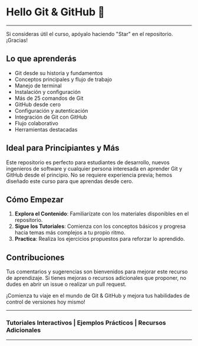 # Hello Git & GitHub 🚀



---



Si consideras útil el curso, apóyalo haciendo "Star" en el repositorio. ¡Gracias!

## Lo que aprenderás

- Git desde su historia y fundamentos
- Conceptos principales y flujo de trabajo
- Manejo de terminal
- Instalación y configuración
- Más de 25 comandos de Git
- GitHub desde cero
- Configuración y autenticación
- Integración de Git con GitHub
- Flujo colaborativo
- Herramientas destacadas

## Ideal para Principiantes y Más

Este repositorio es perfecto para estudiantes de desarrollo, nuevos ingenieros de software y cualquier persona interesada en aprender Git y GitHub desde el principio. No se requiere experiencia previa; hemos diseñado este curso para que aprendas desde cero.

## Cómo Empezar

1. **Explora el Contenido**: Familiarízate con los materiales disponibles en el repositorio.
2. **Sigue los Tutoriales**: Comienza con los conceptos básicos y progresa hacia temas más complejos a tu propio ritmo.
3. **Practica**: Realiza los ejercicios propuestos para reforzar lo aprendido.

## Contribuciones

Tus comentarios y sugerencias son bienvenidos para mejorar este recurso de aprendizaje. Si tienes mejoras o recursos adicionales que proponer, no dudes en abrir un issue o realizar un pull request.

¡Comienza tu viaje en el mundo de Git & GitHub y mejora tus habilidades de control de versiones hoy mismo!

---

### Tutoriales Interactivos | Ejemplos Prácticos | Recursos Adicionales

---


